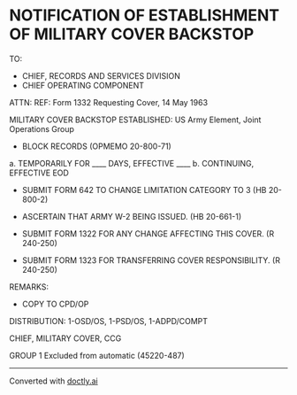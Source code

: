 # NOTIFICATION OF ESTABLISHMENT OF MILITARY COVER BACKSTOP

TO:
* CHIEF, RECORDS AND SERVICES DIVISION
* CHIEF OPERATING COMPONENT

ATTN:
REF: Form 1332 Requesting Cover, 14 May 1963

MILITARY COVER BACKSTOP ESTABLISHED:
US Army Element, Joint Operations Group

* BLOCK RECORDS
  (OPMEMO 20-800-71)

a. TEMPORARILY FOR ____ DAYS, EFFECTIVE ____
b. CONTINUING, EFFECTIVE EOD

* SUBMIT FORM 642 TO CHANGE LIMITATION CATEGORY TO 3
  (HB 20-800-2)

* ASCERTAIN THAT ARMY W-2 BEING ISSUED.
  (HB 20-661-1)

* SUBMIT FORM 1322 FOR ANY CHANGE AFFECTING THIS COVER.
  (R 240-250)

* SUBMIT FORM 1323 FOR TRANSFERRING COVER RESPONSIBILITY.
  (R 240-250)

REMARKS:

* COPY TO CPD/OP

DISTRIBUTION: 1-OSD/OS, 1-PSD/OS, 1-ADPD/COMPT

CHIEF, MILITARY COVER, CCG

GROUP 1
Excluded from automatic
(45220-487)


---
Converted with [doctly.ai](https://doctly.ai)